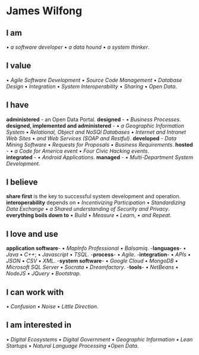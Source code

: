 # James Wilfong

## I am 
&#8226; *a software developer* &#8226; *a data hound* &#8226; *a system thinker*.

## I value
&#8226; *Agile Software Development* &#8226; *Source Code Management* &#8226; *Database Design* &#8226; *Integration* &#8226; *System Interoperability* &#8226; *Sharing* &#8226; *Open Data*.  

## I have 
**administered** - an Open Data Portal. 
**designed** - &#8226; *Business Processes*. 
**designed, implemented and administered** - &#8226; *a Geographic Information System* &#8226; *Relational, Object and NoSQl Databases* &#8226; *Internet and Intranet Web Sites* &#8226; *and Web Services (SOAP and Restful)*. 
**developed** - *Data Mining Software*  &#8226; *Requests for Proposals*  &#8226; *Business Requirements*. 
**hosted** - &#8226; *a Code for America event* &#8226; *Four Civic Hacking events*.  
**integrated** - &#8226; *Android Applications*. 
**managed** - &#8226; *Multi-Department System Development*. 

## I believe
**share first** is the key to successful system development and operation.
**interoperability** depends on &#8226; *Incentivizing Participation*  &#8226; *Standardizing Data Exchange* &#8226; *a Shared understanding of Security and Privacy*.   
**everything boils down to** &#8226; *Build* &#8226; *Measure* &#8226; *Learn*,  &#8226; *and Repeat*. 

## I love and use  
**application software**- &#8226; *MapInfo Professional* &#8226; *Balsamiq*.
-**languages**- &#8226; *Java*  &#8226; *C++*; &#8226; *Javascript* &#8226; *TSQL*. 
-**process**- &#8226; *Agile*.
-**integration**- &#8226; *APIs* &#8226; *JSON* &#8226; *CSV* &#8226; *XML*.
-**system software**-  &#8226; *Google Cloud* &#8226; *MongoDB*  &#8226; *Microsoft SQL Server* &#8226; *Socrata* &#8226; *Dreamfactory*.
-**tools**- &#8226; *NetBeans* &#8226; *NodeJS* &#8226; *JQuery* &#8226; *Bootstrap*.

## I can work with  
&#8226; *Confusion*  &#8226; *Noise*  &#8226; *Little Direction*.

## I am interested in 
&#8226; *Digital Ecosystems* &#8226; *Digital Government* &#8226; *Geographic Information* &#8226; *Lean Startups* &#8226; *Natural Language Processing* &#8226;*Open Data*.


